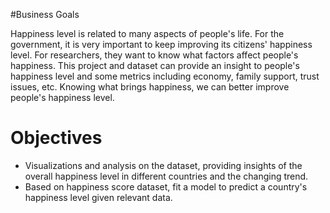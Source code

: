 #Business Goals 

Happiness level is related to many aspects of people's life. For the government, it is very important to keep improving its citizens' happiness level. For researchers, they want to know what factors affect people's happiness. This project and dataset can provide an insight to people's happiness level and some metrics including economy, family support, trust issues, etc. Knowing what brings happiness, we can better improve people's happiness level.



# Objectives

- Visualizations and analysis on the dataset, providing insights of the overall happiness level in different countries and the changing trend.
- Based on happiness score dataset, fit a model to predict a country's happiness level given relevant data.